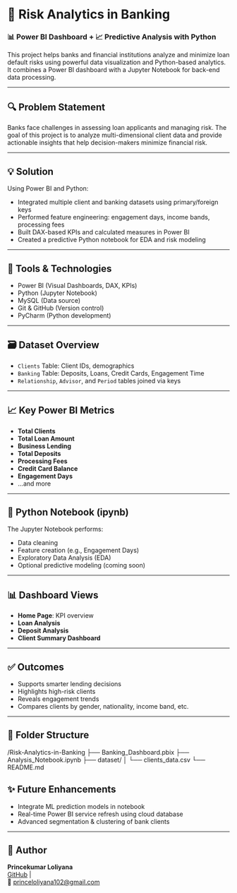 # 🏦 Risk Analytics in Banking
### 📊 Power BI Dashboard + 📈 Predictive Analysis with Python

This project helps banks and financial institutions analyze and minimize loan default risks using powerful data visualization and Python-based analytics. It combines a Power BI dashboard with a Jupyter Notebook for back-end data processing.

---

## 🔍 Problem Statement

Banks face challenges in assessing loan applicants and managing risk. The goal of this project is to analyze multi-dimensional client data and provide actionable insights that help decision-makers minimize financial risk.

---

## 💡 Solution

Using Power BI and Python:
- Integrated multiple client and banking datasets using primary/foreign keys
- Performed feature engineering: engagement days, income bands, processing fees
- Built DAX-based KPIs and calculated measures in Power BI
- Created a predictive Python notebook for EDA and risk modeling

---

## 🧰 Tools & Technologies

- Power BI (Visual Dashboards, DAX, KPIs)
- Python (Jupyter Notebook)
- MySQL (Data source)
- Git & GitHub (Version control)
- PyCharm (Python development)

---

## 🗃️ Dataset Overview

- `Clients` Table: Client IDs, demographics
- `Banking` Table: Deposits, Loans, Credit Cards, Engagement Time
- `Relationship`, `Advisor`, and `Period` tables joined via keys

---

## 📈 Key Power BI Metrics

- **Total Clients**
- **Total Loan Amount**
- **Business Lending**
- **Total Deposits**
- **Processing Fees**
- **Credit Card Balance**
- **Engagement Days**
- ...and more

---

## 🧪 Python Notebook (ipynb)

The Jupyter Notebook performs:
- Data cleaning
- Feature creation (e.g., Engagement Days)
- Exploratory Data Analysis (EDA)
- Optional predictive modeling (coming soon)

---

## 📊 Dashboard Views

- **Home Page**: KPI overview
- **Loan Analysis**
- **Deposit Analysis**
- **Client Summary Dashboard**

---

## ✅ Outcomes

- Supports smarter lending decisions
- Highlights high-risk clients
- Reveals engagement trends
- Compares clients by gender, nationality, income band, etc.

---

## 📂 Folder Structure

/Risk-Analytics-in-Banking
├── Banking_Dashboard.pbix
├── Analysis_Notebook.ipynb
├── dataset/
│ └── clients_data.csv
└── README.md


## ✨ Future Enhancements

- Integrate ML prediction models in notebook
- Real-time Power BI service refresh using cloud database
- Advanced segmentation & clustering of bank clients

---

## 🙌 Author

**Princekumar Loliyana**  
[GitHub](https://github.com/Princeloliyana10) |   
📧 princeloliyana102@gmail.com
